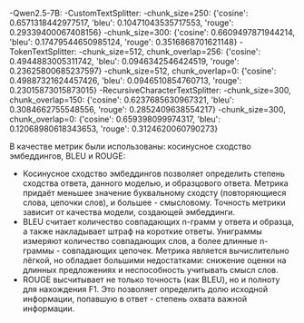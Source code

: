 -Qwen2.5-7B:
    -CustomTextSplitter:
        -chunk_size=250:
            {'cosine': 0.6571318442977517, 'bleu': 0.10471043535717553, 'rouge': 0.29339400067408156}
        -chunk_size=300:
            {'cosine': 0.6609497871944214, 'bleu': 0.17479544650985124, 'rouge': 0.3516868701621148}
    -TokenTextSplitter:
        -chunk_size=512, chunk_overlap=256:
            {'cosine': 0.4944883005311742, 'bleu': 0.0946342546424519, 'rouge': 0.23625800685237597}
        -chunk_size=512, chunk_overlap=0:
            {'cosine': 0.49887321624457426, 'bleu': 0.0946510854760713, 'rouge': 0.23015873015873015}
    -RecursiveCharacterTextSplitter:
        -chunk_size=300, chunk_overlap=150:
            {'cosine': 0.6237685630967321, 'bleu': 0.3084662755548556, 'rouge': 0.2852409638554217}
        -chunk_size=300, chunk_overlap=0:
            {'cosine': 0.659398099974317, 'bleu': 0.12068980618343653, 'rouge': 0.3124620060790273}

В качестве метрик были использованы: косинусное сходство эмбеддингов, BLEU и ROUGE:
- Косинусное сходство эмбеддингов позволяет определить степень сходства ответа, данного моделью, и образцового ответа. Метрика придаёт меньшее значение буквальному сходсту (повторяющиеся слова, цепочки слов),
и большее - смысловому. Точность метрики зависит от качества модели, создающей эмбеддинги.
- BLEU считает количество совпадающих n-грамм у ответа и образца, а также накладывает штраф на короткие ответы. Униграммы измеряют количество совпадающих слов, а более длинные n-граммы - совпадающих цепочек. 
Метрика является вычислительно лёгкой, но обладает большими недостатками: снижение оценки на длинных предложениях и неспособность учитывать смысл слов.
- ROUGE высчитывает не только точность (как BLEU), но и полноту для нахождения F1. Это позволяет определить долю исходной информации, попавшую в ответ - степень охвата важной информации.